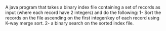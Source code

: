 A java program that takes a binary index file containing a set of records as input (where each record have 2 integers) and do the following:
1-	Sort the records on the file ascending on the first integer/key of each record using K-way merge sort.
2-  a binary search on the sorted index file. 
